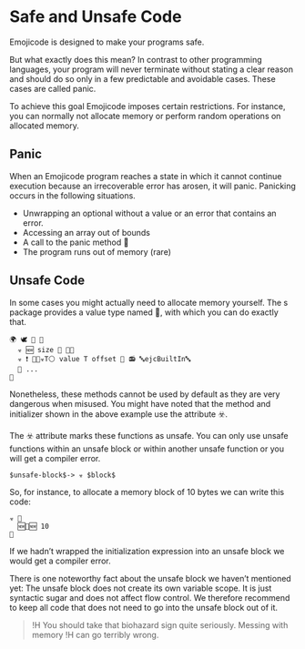 # Safe and Unsafe Code

Emojicode is designed to make your programs safe.

But what exactly does this mean? In contrast to other programming languages,
your program will never terminate without stating a clear reason and should do
so only in a few predictable and avoidable cases. These cases are called panic.

To achieve this goal Emojicode imposes certain restrictions. For instance,
you can normally not allocate memory or perform random operations on allocated
memory.

## Panic

When an Emojicode program reaches a state in which it cannot continue execution
because an irrecoverable error has arosen, it will panic. Panicking occurs
in the following situations.

- Unwrapping an optional without a value or an error that contains an error.
- Accessing an array out of bounds
- A call to the panic method 🤯
- The program runs out of memory (rare)

## Unsafe Code

In some cases you might actually need to allocate memory yourself.
The s package provides a value type named 🧠, with which you can do exactly
that.

```
🌍 🕊 🧠 🍇
  ☣️️ 🆕 size 🔢 🍇🍉
  ☣️️ ❗️ 🐷🐚☣️️T⚪️ value T offset 🔢 📻 🔤ejcBuiltIn🔤
  💭 ...
🍉
```

Nonetheless, these methods cannot be used by default as they are very dangerous
when misused. You might have noted that the method and initializer shown in the
above example use the attribute ☣️️.

The ☣️️ attribute marks these functions as unsafe. You can only use unsafe
functions within an unsafe block or within another unsafe function or you will
get a compiler error.

```syntax
$unsafe-block$-> ☣️️ $block$
```

So, for instance, to allocate a memory block of 10 bytes we can write this code:

```
☣️ 🍇
  🆕🧠🆕 10
🍉
```

If we hadn’t wrapped the initialization expression into an unsafe block
we would get a compiler error.

There is one noteworthy fact about the unsafe block we haven’t mentioned yet:
The unsafe block does not create its own variable scope. It is just syntactic
sugar and does not affect flow control. We therefore recommend to keep all code
that does not need to go into the unsafe block out of it.

>!H You should take that biohazard sign quite seriously. Messing with memory
>!H can go terribly wrong.
